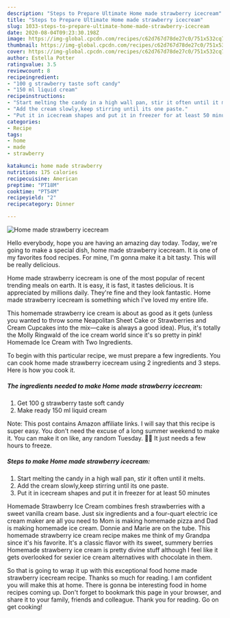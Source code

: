 ```yaml
---
description: "Steps to Prepare Ultimate Home made strawberry icecream"
title: "Steps to Prepare Ultimate Home made strawberry icecream"
slug: 1033-steps-to-prepare-ultimate-home-made-strawberry-icecream
date: 2020-08-04T09:23:30.198Z
image: https://img-global.cpcdn.com/recipes/c62d767d78de27c0/751x532cq70/home-made-strawberry-icecream-recipe-main-photo.jpg
thumbnail: https://img-global.cpcdn.com/recipes/c62d767d78de27c0/751x532cq70/home-made-strawberry-icecream-recipe-main-photo.jpg
cover: https://img-global.cpcdn.com/recipes/c62d767d78de27c0/751x532cq70/home-made-strawberry-icecream-recipe-main-photo.jpg
author: Estella Potter
ratingvalue: 3.5
reviewcount: 8
recipeingredient:
- "100 g strawberry taste soft candy"
- "150 ml liquid cream"
recipeinstructions:
- "Start melting the candy in a high wall pan, stir it often until it melts."
- "Add the cream slowly,keep stirring until its one paste."
- "Put it in icecream shapes and put it in freezer for at least 50 minutes"
categories:
- Recipe
tags:
- home
- made
- strawberry

katakunci: home made strawberry 
nutrition: 175 calories
recipecuisine: American
preptime: "PT18M"
cooktime: "PT54M"
recipeyield: "2"
recipecategory: Dinner

---
```



![Home made strawberry icecream](https://img-global.cpcdn.com/recipes/c62d767d78de27c0/751x532cq70/home-made-strawberry-icecream-recipe-main-photo.jpg)

Hello everybody, hope you are having an amazing day today. Today, we're going to make a special dish, home made strawberry icecream. It is one of my favorites food recipes. For mine, I'm gonna make it a bit tasty. This will be really delicious.

Home made strawberry icecream is one of the most popular of recent trending meals on earth. It is easy, it is fast, it tastes delicious. It is appreciated by millions daily. They're fine and they look fantastic. Home made strawberry icecream is something which I've loved my entire life.

This homemade strawberry ice cream is about as good as it gets (unless you wanted to throw some Neapolitan Sheet Cake or Strawberries and Cream Cupcakes into the mix—cake is always a good idea). Plus, it&#39;s totally the Molly Ringwald of the ice cream world since it&#39;s so pretty in pink! Homemade Ice Cream with Two Ingredients.


To begin with this particular recipe, we must prepare a few ingredients. You can cook home made strawberry icecream using 2 ingredients and 3 steps. Here is how you cook it.

<!--inarticleads1-->

##### The ingredients needed to make Home made strawberry icecream:

1. Get 100 g strawberry taste soft candy
1. Make ready 150 ml liquid cream


Note: This post contains Amazon affiliate links. I will say that this recipe is super easy. You don&#39;t need the excuse of a long summer weekend to make it. You can make it on like, any random Tuesday. 💁🏼 It just needs a few hours to freeze. 

<!--inarticleads2-->

##### Steps to make Home made strawberry icecream:

1. Start melting the candy in a high wall pan, stir it often until it melts.
1. Add the cream slowly,keep stirring until its one paste.
1. Put it in icecream shapes and put it in freezer for at least 50 minutes


Homemade Strawberry Ice Cream combines fresh strawberries with a sweet vanilla cream base. Just six ingredients and a four-quart electric ice cream maker are all you need to Mom is making homemade pizza and Dad is making homemade ice cream. Donnie and Marie are on the tube. This homemade strawberry ice cream recipe makes me think of my Grandpa since it&#39;s his favorite. It&#39;s a classic flavor with its sweet, summery berries Homemade strawberry ice cream is pretty divine stuff although I feel like it gets overlooked for sexier ice cream alternatives with chocolate in them. 

So that is going to wrap it up with this exceptional food home made strawberry icecream recipe. Thanks so much for reading. I am confident you will make this at home. There is gonna be interesting food in home recipes coming up. Don't forget to bookmark this page in your browser, and share it to your family, friends and colleague. Thank you for reading. Go on get cooking!
